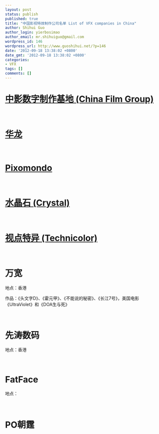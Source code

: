 ```yaml
---
layout: post
status: publish
published: true
title: "中国影视特效制作公司名单 List of VFX companies in China"
author: Shihui Guo
author_login: yierbosimao
author_email: mr.shihuiguo@gmail.com
wordpress_id: 146
wordpress_url: http://www.guoshihui.net/?p=146
date: '2012-09-18 13:38:02 +0800'
date_gmt: '2012-09-18 13:38:02 +0800'
categories:
- VFX
tags: []
comments: []
---
```

<h1><span style="text-decoration: underline;">中影数字制作基地 (China Film Group)</span></h1>
<p>&nbsp;</p>
<h1><span style="text-decoration: underline;">华龙</span></h1>
<p>&nbsp;</p>
<h1><span style="text-decoration: underline;">Pixomondo</span></h1>
<p>&nbsp;</p>
<h1><span style="text-decoration: underline;">水晶石 (Crystal)</span></h1>
<p>&nbsp;</p>
<h1><span style="text-decoration: underline;">视点特异 (Technicolor)</span></h1>
<p>&nbsp;</p>
<h1>万宽</h1>
<p>地点：香港</p>
<p>作品：《头文字D》、《霍元甲》、《不能说的秘密》、《长江7号》，美国电影《UltraViolet》和《DOA生与死》</p>
<p>&nbsp;</p>
<h1>先涛数码</h1>
<p>地点：香港</p>
<p>&nbsp;</p>
<h1>FatFace</h1>
<p>地点：</p>
<p>&nbsp;</p>
<h1>PO朝霆</h1>
